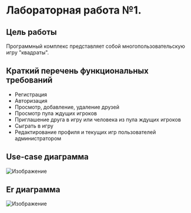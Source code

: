 # Лабораторная работа №1.

## Цель работы
Программный комплекс представляет собой многопользовательскую игру "квадраты".

## Краткий перечень функциональных требований
* Регистрация
* Авторизация
* Просмотр, добавление, удаление друзей
* Просмотр пула ждущих игроков
* Приглашение друга в игру или человека из пула ждущих игроков
* Сыграть в игру
* Редактирование профиля и текущих игр пользователей администратором

## Use-case диаграмма
![Изображение](https://github.com/ilyalevushkin/computer_networks/project/doc/img/use_case.png)
## Er диаграмма
![Изображение](https://github.com/ilyalevushkin/computer_networks/project/doc/img/er.pngå)
